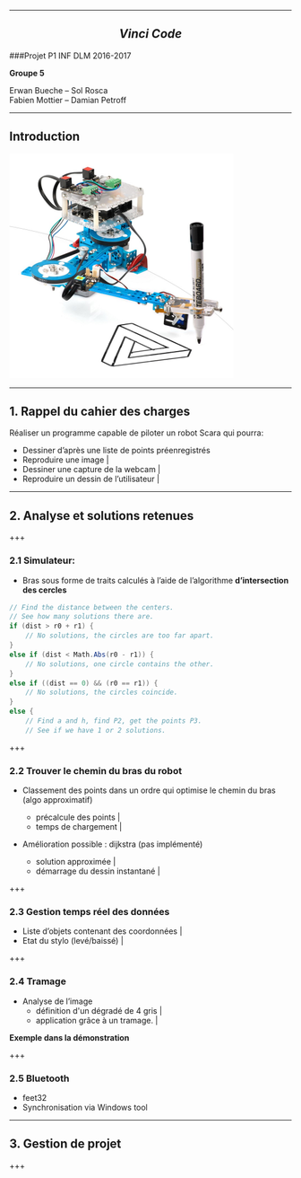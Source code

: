 
---

## $$ Vinci\;Code $$

###Projet P1 INF DLM 2016-2017

**Groupe 5**

Erwan Bueche – Sol Rosca  
Fabien Mottier – Damian Petroff

---
## Introduction

<img src="/00illustrations/robot.jpg" align="" height="400">

---

## 1. Rappel du cahier des charges


Réaliser un programme capable de piloter un robot Scara qui pourra:

- Dessiner d’après une liste de points préenregistrés
- Reproduire une image |
- Dessiner une capture de la webcam |
- Reproduire un dessin de l’utilisateur |

---

## 2. Analyse et solutions retenues

+++

### 2.1 Simulateur:
- Bras sous forme de traits calculés à l’aide de l’algorithme **d’intersection des cercles**

```c#
// Find the distance between the centers.
// See how many solutions there are.
if (dist > r0 + r1) {
    // No solutions, the circles are too far apart.
}
else if (dist < Math.Abs(r0 - r1)) {
    // No solutions, one circle contains the other.
}
else if ((dist == 0) && (r0 == r1)) {
    // No solutions, the circles coincide.
}
else {
    // Find a and h, find P2, get the points P3.
    // See if we have 1 or 2 solutions.
```

+++

### 2.2 Trouver le chemin du bras du robot

- Classement des points dans un ordre qui optimise le chemin du bras (algo approximatif)
    - précalcule des points |
    - temps de chargement |

- Amélioration possible : dijkstra (pas implémenté) 
    - solution approximée |
    - démarrage du dessin instantané |

+++

### 2.3 Gestion temps réel des données 

- Liste d’objets contenant des coordonnées |
- Etat du stylo (levé/baissé) |

+++

### 2.4 Tramage 

- Analyse de l’image
    - définition d'un dégradé de 4 gris |
    - application grâce à un tramage. |

**Exemple dans la démonstration**

+++

### 2.5 Bluetooth 

- feet32 
- Synchronisation via Windows tool

---

## 3. Gestion de projet

+++

